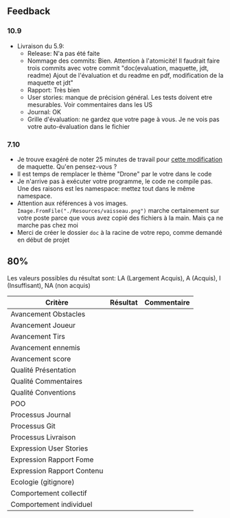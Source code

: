 ## Feedback

### 10.9

- Livraison du 5.9:
  - Release: N'a pas été faite
  - Nommage des commits: Bien. Attention à l'atomicité! Il faudrait faire trois commits avec votre commit "doc(evaluation, maquette, jdt, readme) Ajout de l'évaluation et du readme en pdf, modification de la maquette et jdt"
  - Rapport: Très bien
  - User stories: manque de précision général. Les tests doivent etre mesurables. Voir commentaires dans les US
  - Journal: OK
  - Grille d'évaluation: ne gardez que votre page à vous. Je ne vois pas votre auto-évaluation dans le fichier

### 7.10

- Je trouve exagéré de noter 25 minutes de travail pour [cette modification](https://github.com/OkkesErdemKose/Shoot-em-UP/commit/e514922dbecb670bd2e3d9e2a29163a473b59a93) de maquette. Qu'en pensez-vous ?
- Il est temps de remplacer le thème "Drone" par le votre dans le code
- Je n'arrive pas à exécuter votre programme, le code ne compile pas. Une des raisons est les namespace: mettez tout dans le même namespace.
- Attention aux références à vos images. `Image.FromFile("./Resources/vaisseau.png")` marche certainement sur votre poste parce que vous avez copié des fichiers à la main. Mais ça ne marche pas chez moi
- Merci de créer le dossier `doc` à la racine de votre repo, comme demandé en début de projet

## 80%

Les valeurs possibles du résultat sont: LA (Largement Acquis), A (Acquis), I (Insuffisant), NA (non acquis)

| Critère                    | Résultat | Commentaire |
| -------------------------- | -------- | ----------- |
| Avancement Obstacles       |          |             |
| Avancement Joueur          |          |             |
| Avancement Tirs            |          |             |
| Avancement ennemis         |          |             |
| Avancement score           |          |             |
| Qualité Présentation       |          |             |
| Qualité Commentaires       |          |             |
| Qualité Conventions        |          |             |
| POO                        |          |             |
| Processus Journal          |          |             |
| Processus Git              |          |             |
| Processus Livraison        |          |             |
| Expression User Stories    |          |             |
| Expression Rapport Fome    |          |             |
| Expression Rapport Contenu |          |             |
| Ecologie (gitignore)       |          |             |
| Comportement collectif     |          |             |
| Comportement individuel    |          |             |
